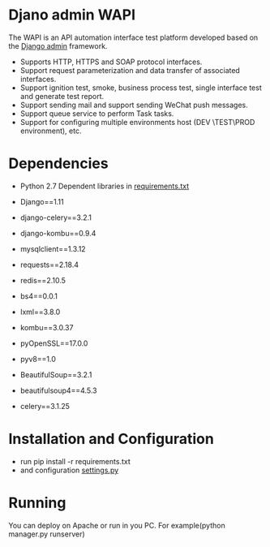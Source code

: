 # Djano admin WAPI
The WAPI is an API automation interface test platform developed based on the [Django admin](https://docs.djangoproject.com/en/2.0/ref/contrib/admin/) framework.
* Supports HTTP, HTTPS and SOAP protocol interfaces.
* Support request parameterization and data transfer of associated interfaces.
* Support ignition test, smoke, business process test, single interface test and generate test report.
* Support sending mail and support sending WeChat push messages.
* Support queue service to perform Task tasks.
* Support for configuring multiple environments host (DEV \TEST\PROD environment), etc.

# Dependencies
* Python 2.7
Dependent libraries in [requirements.txt](https://github.com/wangxinglong007/WAPI/blob/master/requirements.txt)

* Django==1.11
* django-celery==3.2.1
* django-kombu==0.9.4
* mysqlclient==1.3.12
* requests==2.18.4
* redis==2.10.5
* bs4==0.0.1
* lxml==3.8.0
* kombu==3.0.37
* pyOpenSSL==17.0.0
* pyv8==1.0
* BeautifulSoup==3.2.1
* beautifulsoup4==4.5.3
* celery==3.1.25

# Installation and Configuration
* run pip install -r requirements.txt
* and configuration [settings.py](https://github.com/wangxinglong007/WAPI/blob/master/ApiCaseSystem/settings.py)

# Running
You can deploy on Apache or run in you PC. For example(python manager.py runserver)